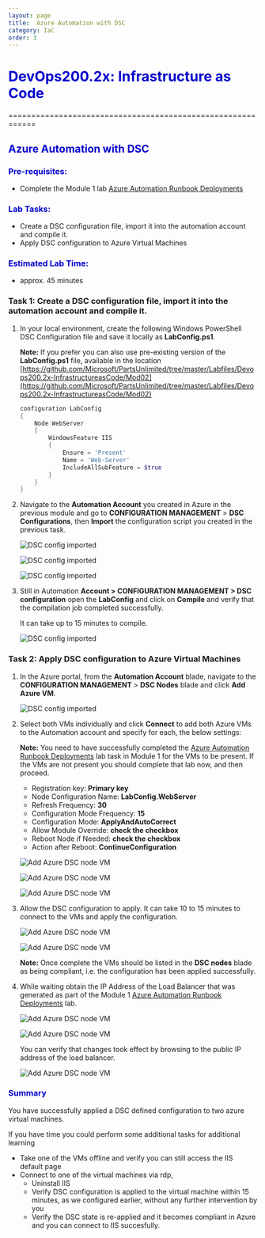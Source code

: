 ```yaml
---
layout: page
title:  Azure Automation with DSC
category: IaC
order: 3
---
```


<h1><span style="color: #0000CD;">DevOps200.2x: Infrastructure as Code</span></h1>
============================================================

<h2><span style="color: #0000CD;">Azure Automation with DSC </span></h2>


<h3><span style="color: #0000CD;"> Pre-requisites:</span></h3>

- Complete the Module 1 lab [Azure Automation Runbook Deployments](https://microsoft.github.io/PartsUnlimited/iac/200.2x-IaCM01AzureAuto.html)
 

<h3><span style="color: #0000CD;"> Lab Tasks:</span></h3> 


- Create a DSC configuration file, import it into the automation account and compile it. 
- Apply DSC configuration to Azure Virtual Machines
  
<h3><span style="color: #0000CD;">Estimated Lab Time:</span></h3>

- approx. 45 minutes
  
### Task 1: Create a DSC configuration file, import it into the automation account and compile it.

1. In your local environment, create the following Windows PowerShell DSC Configuration file and save it locally as **LabConfig.ps1**. 

    **Note:** If you prefer you can also use pre-existing version of the **LabConfig.ps1** file, available in the location [https://github.com/Microsoft/PartsUnlimited/tree/master/Labfiles/Devops200.2x-InfrastructureasCode/Mod02](https://github.com/Microsoft/PartsUnlimited/tree/master/Labfiles/Devops200.2x-InfrastructureasCode/Mod02)


    ```powershell
    configuration LabConfig 
    { 
        Node WebServer 
        { 
            WindowsFeature IIS 
            { 
                Ensure = 'Present' 
                Name = 'Web-Server' 
                IncludeAllSubFeature = $true 
            } 
        } 
    } 
    ```



2.	Navigate to the **Automation Account** you created in Azure in the previous module and go to **CONFIGURATION MANAGEMENT** > **DSC Configurations**, then **Import** the configuration script you created in the previous task. 
 
 
    ![DSC config imported](..\assets\azureautodsc-jan2018\adddscconfigfile.png)
     
    ![DSC config imported](..\assets\azureautodsc-jan2018\importdscconfigfile.png)
     
    ![DSC config imported](..\assets\azureautodsc-jan2018\Labconfigimported.png)


3. Still in Automation **Account > CONFIGURATION MANAGEMENT > DSC configuration** open the **LabConfig** and click on **Compile** and verify that the compilation job completed successfully.


    It can take up to 15 minutes to compile.

    ![DSC config imported](..\assets\azureautodsc-jan2018\dsccompile.png)



  
### Task 2: Apply DSC configuration to Azure Virtual Machines

1.	In the Azure portal, from the **Automation Account** blade, navigate to the **CONFIGURATION MANAGEMENT** > **DSC Nodes** blade and click **Add Azure VM**. 

    ![DSC config imported](..\assets\azureautodsc-jan2018\dscnodes.png)

2.	Select both VMs individually and click **Connect** to add both Azure VMs to the Automation account and specify for each, the below settings: 

    **Note:** You need to have successfully completed the [Azure Automation Runbook Deployments](https://microsoft.github.io/PartsUnlimited/iac/200.2x-IaCM01AzureAuto.html) lab task in Module 1 for the VMs to be present. If the VMs are not present you should complete that lab now, and then proceed.


    - Registration key: **Primary key** 
    - Node Configuration Name: **LabConfig.WebServer** 
    - Refresh Frequency: **30** 
    - Configuration Mode Frequency: **15** 
    - Configuration Mode: **ApplyAndAutoCorrect**
    - Allow Module Override: **check the checkbox** 
    - Reboot Node if Needed: **check the checkbox**
    - Action after Reboot: **ContinueConfiguration** 


    
    ![Add Azure DSC node VM](..\assets\azureautodsc-jan2018\addazurevm.png)
        
    ![Add Azure DSC node VM](..\assets\azureautodsc-jan2018\addazurevm1.png)
        
    ![Add Azure DSC node VM](..\assets\azureautodsc-jan2018\vmregistration.png)


3.	Allow the DSC configuration to apply. It can take 10 to 15 minutes to connect to the VMs and apply the configuration.

    ![Add Azure DSC node VM](..\assets\azureautodsc-jan2018\vmconnecting.png)


    ![Add Azure DSC node VM](..\assets\azureautodsc-jan2018\dscnodesadded.png)

    **Note:** Once complete the VMs should be listed in the **DSC nodes** blade as being compliant, i.e. the configuration has been applied successfully.

4. While waiting obtain the IP Address of the Load Balancer that was generated as part of the Module 1 [Azure Automation Runbook Deployments](https://microsoft.github.io/PartsUnlimited/iac/200.2x-IaCM01AzureAuto.html) lab.

    ![Add Azure DSC node VM](..\assets\azureautodsc-jan2018\loadbalancer.png)


    ![Add Azure DSC node VM](..\assets\azureautodsc-jan2018\lbip.png)


    You can verify that changes took effect by browsing to the public IP address of the load balancer. 
 
    ![Add Azure DSC node VM](..\assets\azureautodsc-jan2018\lbconnectediis.png)


<h3><span style="color: #0000CD;"> Summary</span></h3>
You have successfully applied a DSC defined configuration to two azure virtual machines.

If you have time you could perform some additional tasks for additional learning
- Take one of the VMs offline and verify you can still access the IIS default page 
- Connect to one of the virtual machines via rdp, 
    - Uninstall IIS
    - Verify DSC configuration is applied to the virtual machine within 15 minutes, as we configured earlier, without any further intervention by you 
    - Verify the DSC state is re-applied and it becomes compliant in Azure and you can connect to IIS succesfully.



